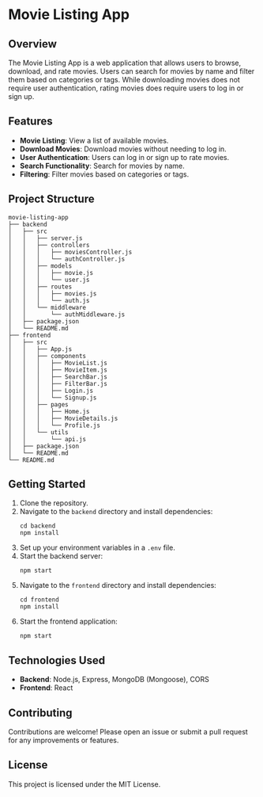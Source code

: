 # Movie Listing App

## Overview
The Movie Listing App is a web application that allows users to browse, download, and rate movies. Users can search for movies by name and filter them based on categories or tags. While downloading movies does not require user authentication, rating movies does require users to log in or sign up.

## Features
- **Movie Listing**: View a list of available movies.
- **Download Movies**: Download movies without needing to log in.
- **User Authentication**: Users can log in or sign up to rate movies.
- **Search Functionality**: Search for movies by name.
- **Filtering**: Filter movies based on categories or tags.

## Project Structure
```
movie-listing-app
├── backend
│   ├── src
│   │   ├── server.js
│   │   ├── controllers
│   │   │   ├── moviesController.js
│   │   │   └── authController.js
│   │   ├── models
│   │   │   ├── movie.js
│   │   │   └── user.js
│   │   ├── routes
│   │   │   ├── movies.js
│   │   │   └── auth.js
│   │   └── middleware
│   │       └── authMiddleware.js
│   ├── package.json
│   └── README.md
├── frontend
│   ├── src
│   │   ├── App.js
│   │   ├── components
│   │   │   ├── MovieList.js
│   │   │   ├── MovieItem.js
│   │   │   ├── SearchBar.js
│   │   │   ├── FilterBar.js
│   │   │   ├── Login.js
│   │   │   └── Signup.js
│   │   ├── pages
│   │   │   ├── Home.js
│   │   │   ├── MovieDetails.js
│   │   │   └── Profile.js
│   │   └── utils
│   │       └── api.js
│   ├── package.json
│   └── README.md
└── README.md
```

## Getting Started
1. Clone the repository.
2. Navigate to the `backend` directory and install dependencies:
   ```
   cd backend
   npm install
   ```
3. Set up your environment variables in a `.env` file.
4. Start the backend server:
   ```
   npm start
   ```
5. Navigate to the `frontend` directory and install dependencies:
   ```
   cd frontend
   npm install
   ```
6. Start the frontend application:
   ```
   npm start
   ```

## Technologies Used
- **Backend**: Node.js, Express, MongoDB (Mongoose), CORS
- **Frontend**: React

## Contributing
Contributions are welcome! Please open an issue or submit a pull request for any improvements or features.

## License
This project is licensed under the MIT License.